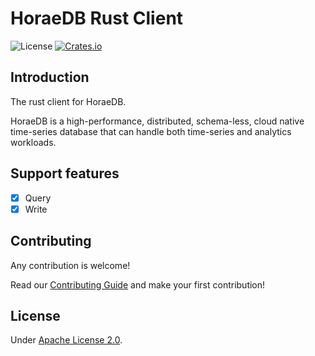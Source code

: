 # HoraeDB Rust Client

![License](https://img.shields.io/badge/license-Apache--2.0-green.svg)
[![Crates.io](https://img.shields.io/crates/v/horaedb-client.svg)](https://crates.io/crates/horaedb-client)

## Introduction

The rust client for HoraeDB.

HoraeDB is a high-performance, distributed, schema-less, cloud native time-series database that can handle both time-series and analytics workloads.

## Support features

- [x] Query
- [x] Write

## Contributing

Any contribution is welcome!

Read our [Contributing Guide](https://github.com/apache/incubator-horaedb/blob/main/CONTRIBUTING.md) and make your first contribution!

## License

Under [Apache License 2.0](LICENSE).
